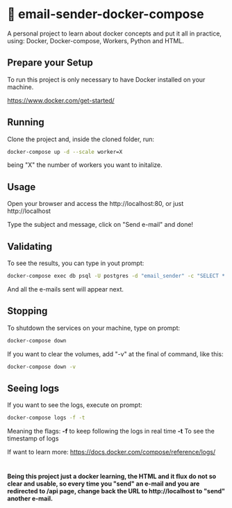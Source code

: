 # 🐳 email-sender-docker-compose

A personal project to learn about docker concepts and put it all in practice, using: Docker, Docker-compose, Workers, Python and HTML.

## Prepare your Setup

To run this project is only necessary to have Docker installed on your machine.

https://www.docker.com/get-started/

## Running

Clone the project and, inside the cloned folder, run:

```bash
docker-compose up -d --scale worker=X
```

being "X" the number of workers you want to initalize.

## Usage

Open your browser and access the http://localhost:80, or just http://localhost

Type the subject and message, click on "Send e-mail" and done!

## Validating

To see the results, you can type in yout prompt:

```bash
docker-compose exec db psql -U postgres -d "email_sender" -c "SELECT * FROM emails"
```

And all the e-mails sent will appear next.

## Stopping

To shutdown the services on your machine, type on prompt:

```bash
docker-compose down
```

If you want to clear the volumes, add "-v" at the final of command, like this:

```bash
docker-compose down -v
```

## Seeing logs

If you want to see the logs, execute on prompt:

```bash
docker-compose logs -f -t
```

Meaning the flags:
**-f** to keep following the logs in real time
**-t** To see the timestamp of logs

If want to learn more: https://docs.docker.com/compose/reference/logs/

#

**Being this project just a docker learning, the HTML and it flux do not so clear and usable, so every time you "send" an e-mail and you are redirected to /api page, change back the URL to http://localhost to "send" another e-mail.**
